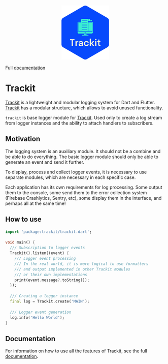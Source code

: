<p align="center">
    <a href="https://github.com/unger1984/trackit">
        <img src="https://raw.githubusercontent.com/unger1984/trackit/refs/heads/main/assets/logo.svg" width="150">
    </a>
</p>

Full [documentation](https://github.com/unger1984/trackit)

# Trackit

[Trackit](https://github.com/unger1984/trackit) is a lightweight and modular logging system for Dart and Flutter.
[Trackit](https://github.com/unger1984/trackit) has a modular structure, which allows to avoid unused functionality.

`trackit` is base logger module for [Trackit](https://github.com/unger1984/trackit).
Used only to create a log stream from logger instances and the ability to attach handlers to subscribers.

## Motivation

The logging system is an auxiliary module. It should not be a combine and be able to do everything. The basic logger 
module should only be able to generate an event and send it further.

To display, process and collect logger events, it is necessary to use separate modules, which are necessary in each specific case.

Each application has its own requirements for log processing. Some output them to the console, some send them to the 
error collection system (Firebase Crashlytics, Sentry, etc), some display them in the interface, and perhaps all at the same time!

## How to use

```dart
import 'package:trackit/trackit.dart';

void main() {
  /// Subscription to logger events
  Trackit().listen((event) {
    /// Logger event processing
    /// In the real world, it is more logical to use formatters
    /// and output implemented in other Trackit modules
    /// or their own implementations
    print(event.message?.toString());
  });

  /// Creating a logger instance
  final log = Trackit.create('MAIN');

  /// Logger event generation
  log.info('Hello World');
}
```

## Documentation

For information on how to use all the features of Trackit, see the full [documentation](https://github.com/unger1984/trackit).
